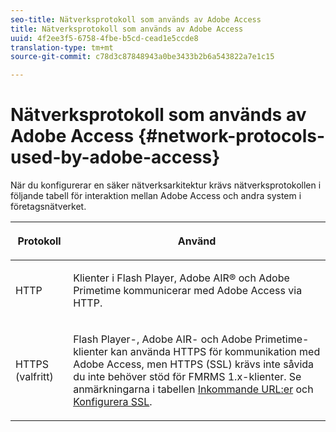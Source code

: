 ```yaml
---
seo-title: Nätverksprotokoll som används av Adobe Access
title: Nätverksprotokoll som används av Adobe Access
uuid: 4f2ee3f5-6758-4fbe-b5cd-cead1e5ccde8
translation-type: tm+mt
source-git-commit: c78d3c87848943a0be3433b2b6a543822a7e1c15

---
```



# Nätverksprotokoll som används av Adobe Access {#network-protocols-used-by-adobe-access}

När du konfigurerar en säker nätverksarkitektur krävs nätverksprotokollen i följande tabell för interaktion mellan Adobe Access och andra system i företagsnätverket.

<table frame="all" colsep="1" rowsep="1" class="+ topic/table adobe-d/table " id="table-itc-33z-n4"> 
 <thead class="- topic/thead "> 
  <tr rowsep="1" class="- topic/row "> 
   <th colname="1" class="- topic/entry entry"> <p class="- topic/p ">Protokoll </p> </th> 
   <th colname="2" class="- topic/entry entry"> <p class="- topic/p ">Använd </p> </th> 
  </tr> 
 </thead>
 <tbody class="- topic/tbody "> 
  <tr rowsep="1" class="- topic/row "> 
   <td colname="1" class="- topic/entry "> <p class="- topic/p ">HTTP </p> </td> 
   <td colname="2" class="- topic/entry "> <p class="- topic/p ">Klienter i Flash Player, Adobe AIR® och Adobe Primetime kommunicerar med Adobe Access via HTTP. </p> </td> 
  </tr> 
  <tr rowsep="0" class="- topic/row "> 
   <td colname="1" class="- topic/entry "> <p class="- topic/p ">HTTPS (valfritt) </p> </td> 
   <td colname="2" class="- topic/entry "> <p class="- topic/p ">Flash Player-, Adobe AIR- och Adobe Primetime-klienter kan använda HTTPS för kommunikation med Adobe Access, men HTTPS (SSL) krävs inte såvida du inte behöver stöd för FMRMS 1.x-klienter. Se anmärkningarna i tabellen <a href="network-topology-firewall-rules.md" format="dita" scope="local"> Inkommande URL:er</a> och <a href="network-topology-nw-protocols.md"> Konfigurera SSL</a>. </p> </td> 
  </tr> 
 </tbody> 
</table>